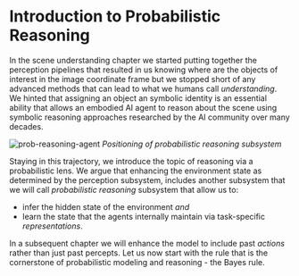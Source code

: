 # Introduction to Probabilistic Reasoning

In the scene understanding chapter we started putting together the perception pipelines that resulted in us knowing where are the objects of interest in the image coordinate frame but we stopped short of any advanced methods that can lead to what we humans call _understanding_. We hinted that assigning an object an symbolic identity is an essential ability that allows an embodied AI agent to reason about the scene using symbolic reasoning approaches researched by the AI community over many decades. 

![prob-reasoning-agent](images/prob-reasoning-agent.png)
*Positioning of probabilistic reasoning subsystem*

Staying in this trajectory, we introduce the topic of reasoning via a probabilistic lens. We argue that enhancing the environment state as determined by the perception subsystem, includes another subsystem that we will call _probabilistic reasoning_ subsystem that allow us to:

* infer the hidden state of the environment _and_ 
* learn the state that the agents internally maintain via task-specific  _representations_. 
  
In a subsequent chapter we will enhance the model to include past _actions_ rather than just past percepts. Let us now start with the rule that is the cornerstone of probabilistic modeling and reasoning - the Bayes rule. 

